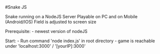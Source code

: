 #Snake JS

Snake running on a NodeJS Server
Playable on PC and on Mobile (Android/IOS)
Field is adjusted to screen size

Prerequisite:
	- newest version of nodeJS

Start:
	- Run command 'node index.js' in root directory
	- game is reachable under 'localhost:3000' / '[yourIP]:3000'